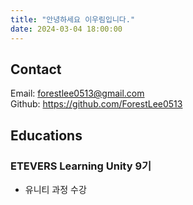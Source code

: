 ```yaml
---
title: "안녕하세요 이우림입니다."
date: 2024-03-04 18:00:00
---
```


## Contact

Email: forestlee0513@gmail.com  
Github: https://github.com/ForestLee0513

## Educations

### ETEVERS Learning Unity 9기

- 유니티 과정 수강
